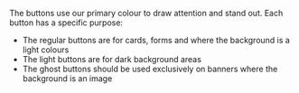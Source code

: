 The buttons use our primary colour to draw attention and stand out. Each button has a specific purpose:
- The regular buttons are for cards, forms and where the background is a light colours
- The light buttons are for dark background areas
- The ghost buttons should be used exclusively on banners where the background is an image

